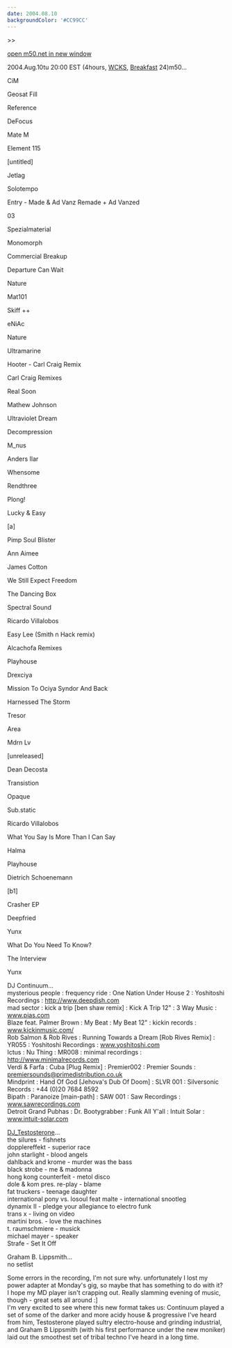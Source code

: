 ```yaml
---
date: 2004.08.10
backgroundColor: '#CC99CC'
---
```


\>>

[open m50.net in new window](http://m50.net/)

2004.Aug.10tu 20:00 EST (4hours, [WCKS](http://www.wcks.org/), [Breakfast](http://patrick.wcks.org/) 24)m50...

CiM

Geosat Fill

Reference

DeFocus

Mate M

Element 115

\[untitled\]

Jetlag

Solotempo

Entry - Made & Ad Vanz Remade + Ad Vanzed

03

Spezialmaterial

Monomorph

Commercial Breakup

Departure Can Wait

Nature

Mat101

Skiff ++

eNiAc

Nature

Ultramarine

Hooter - Carl Craig Remix

Carl Craig Remixes

Real Soon

Mathew Johnson

Ultraviolet Dream

Decompression

M\_nus

Anders Ilar

Whensome

Rendthree

Plong!

Lucky & Easy

\[a\]

Pimp Soul Blister

Ann Aimee

James Cotton

We Still Expect Freedom

The Dancing Box

Spectral Sound

Ricardo Villalobos

Easy Lee (Smith n Hack remix)

Alcachofa Remixes

Playhouse

Drexciya

Mission To Ociya Syndor And Back

Harnessed The Storm

Tresor

Area

Mdrn Lv

\[unreleased\]

Dean Decosta

Transistion

Opaque

Sub.static

Ricardo Villalobos

What You Say Is More Than I Can Say

Halma

Playhouse

Dietrich Schoenemann

\[b1\]

Crasher EP

Deepfried

Yunx

What Do You Need To Know?

The Interview

Yunx


DJ Continuum...  
mysterious people : frequency ride : One Nation Under House 2 : Yoshitoshi Recordings : http://www.deepdish.com  
mad sector : kick a trip \[ben shaw remix\] : Kick A Trip 12" : 3 Way Music : www.pias.com  
Blaze feat. Palmer Brown : My Beat : My Beat 12" : kickin records : www.kickinmusic.com/  
Rob Salmon & Rob Rives : Running Towards a Dream \[Rob Rives Remix\] : YR055 : Yoshitoshi Recordings : www.yoshitoshi.com  
Ictus : Nu Thing : MR008 : minimal recordings : http://www.minimalrecords.com  
Verdi & Farfa : Cuba \[Plug Remix\] : Premier002 : Premier Sounds : premiersounds@primedistribution.co.uk  
Mindprint : Hand Of God \[Jehova's Dub Of Doom\] : SLVR 001 : Silversonic Records : +44 (0)20 7684 8592  
Bipath : Paranoize \[main-path\] : SAW 001 : Saw Recordings : www.sawrecordings.com  
Detroit Grand Pubhas : Dr. Bootygrabber : Funk All Y'all : Intuit Solar : www.intuit-solar.com  

[DJ\_Testosterone](http://www.elleinad.ca/)...  
the silures - fishnets  
dopplereffekt - superior race  
john starlight - blood angels  
dahlback and krome - murder was the bass  
black strobe - me & madonna  
hong kong counterfeit - metol disco  
dole & kom pres. re-play - blame  
fat truckers - teenage daughter  
international pony vs. losoul feat malte - international snootleg  
dynamix II - pledge your allegiance to electro funk  
trans x - living on video  
martini bros. - love the machines  
t. raumschmiere - musick  
michael mayer - speaker  
Strafe - Set It Off  

Graham B. Lippsmith...  
no setlist  

Some errors in the recording, I'm not sure why. unfortunately I lost my power adapter at Monday's gig, so maybe that has something to do with it? I hope my MD player isn't crapping out. Really slamming evening of music, though - great sets all around :\]  
I'm very excited to see where this new format takes us: Continuum played a set of some of the darker and more acidy house & progressive I've heard from him, Testosterone played sultry electro-house and grinding industrial, and Graham B Lippsmith (with his first performance under the new moniker) laid out the smoothest set of tribal techno I've heard in a long time.